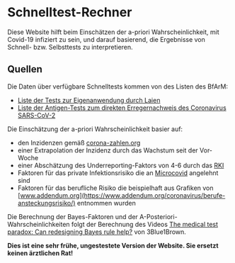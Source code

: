 # Schnelltest-Rechner
Diese Website hilft beim Einschätzen der a-priori Wahrscheinlichkeit, mit Covid-19 infiziert zu sein, und darauf basierend, die Ergebnisse von Schnell- bzw. Selbsttests zu interpretieren.

## Quellen

Die Daten über verfügbare Schnelltests kommen von des Listen des BfArM:
 * [Liste der Tests zur Eigenanwendung durch Laien](https://www.bfarm.de/DE/Medizinprodukte/Antigentests/_node.html)
 * [Liste der Antigen-Tests zum direkten Erregernachweis des Coronavirus SARS-CoV-2](https://antigentest.bfarm.de/ords/f?p=ANTIGENTESTS-AUF-SARS-COV-2)

Die Einschätzung der a-priori Wahrscheinlichkeit basier auf:
 * den Inzidenzen gemäß [corona-zahlen.org](https://api.corona-zahlen.org/docs/)
 * einer Extrapolation der Inzidenz durch das Wachstum seit der Vor-Woche
 * einer Abschätzung des Underreporting-Faktors von 4-6 durch das [RKI](https://www.rki.de/DE/Content/Infekt/EpidBull/Archiv/2020/Ausgaben/50_20.pdf?__blob=publicationFile)
 * Faktoren für das private Infektionsrisiko die an [Microcovid](https://www.microcovid.org) angelehnt sind
 * Faktoren für das berufliche Risiko die beispielhaft aus Grafiken von [www.addendum.org](https://www.addendum.org/coronavirus/berufe-ansteckungsrisiko/) entnommen wurden

Die Berechnung der Bayes-Faktoren und der A-Posteriori-Wahrscheinlichkeiten folgt der Berechnung des Videos [The medical test paradox: Can redesigning Bayes rule help?](https://www.youtube.com/watch?v=lG4VkPoG3ko&t) von 3Blue1Brown.

__Dies ist eine sehr frühe, ungestestete Version der Website. Sie ersetzt keinen ärztlichen Rat!__